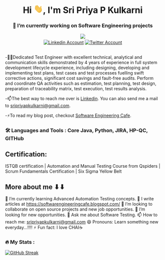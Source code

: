 <h1 align="center">Hi <img src="https://raw.githubusercontent.com/ABSphreak/ABSphreak/master/gifs/Hi.gif" width="30px">, I'm Sri Priya P Kulkarni</h1>
<h3 align="center">🔭 I’m currently working on Software Engineering projects</h3>

<div id="header" align="center">
  <img src="https://media.giphy.com/media/M9gbBd9nbDrOTu1Mqx/giphy.gif" width="100"/>
</div>

<div align=center>
  <a href="https://www.linkedin.com/in/sripriyapkulkarni"><img src="https://cdn.worldvectorlogo.com/logos/linkedin-icon-2.svg" title="Linkedin" alt="Linkedin Account" width="30"/></a>
  <a href="https://twitter.com/PriyaKulkarni01"><img src="https://cdn.worldvectorlogo.com/logos/twitter-6.svg" title="Twitter" alt="Twitter Account" width="40"/></a>
  <br><br>
</div>

-👨‍💻Dedicated Test Engineer with excellent technical, analytical and communication skills demonstrated by 4 years of experience in full system development lifecycle experience, including designing, developing and implementing test plans, test cases and test processes fuelling swift corrective actions, significant cost savings and fault-free audits. Perform and coordinate QA activities such as estimation, test planning, test design, preparation of traceability matrix, test execution, test results analysis.


-📫The best way to reach me over is [Linkedin](https://www.linkedin.com/in/sripriyapkulkarni). You can also send me a mail to sripriyapkulkarni@gmail.com.

-⚡To read my blog post, checkout [Software Engineering Cafe](https://softwareengineeringcafe.blogspot.com/).

### :hammer_and_wrench: Languages and Tools : Core Java, Python, JIRA, HP-QC, GITHub

## Certification: 
ISTQB certification | Automation and Manual Testing Course from Qspiders | Scrum Fundamentals Certification | Six Sigma Yellow Belt

## More about me ⬇⬇
🌱 I’m currently learning Advanced Automation Testing concepts.
📝 I  write articles at https://softwarengineeringcafe.blogspot.com/
👯 I’m looking to collaborate on open source projects and new job opportunities.
🤔 I’m looking for new opportunities.
💬 Ask me about Software Testing.
📫 How to reach me: sripriyapkulkarni@gmail.com
😄 Pronouns: Learn something new everyday...!!!!
⚡ Fun fact: I love CHAI☕

### :fire: My Stats : 
[![GitHub Streak](http://github-readme-streak-stats.herokuapp.com?user=SripriyaPKulkarni&theme=dark&background=000000)](https://git.io/streak-stats)
